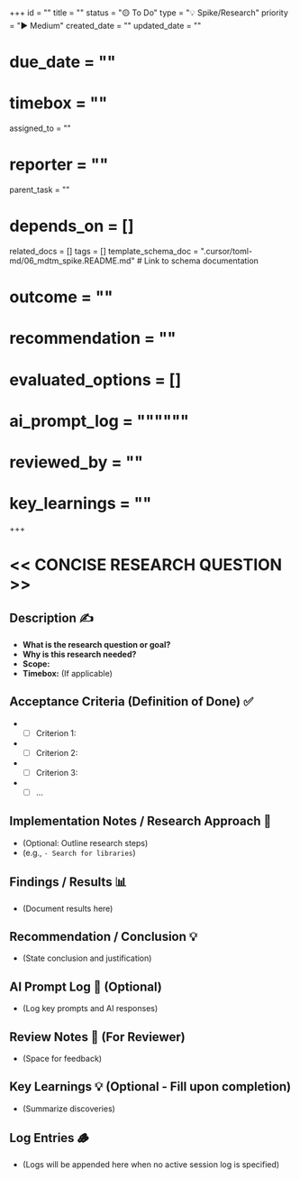 +++
id = ""
title = ""
status = "🟡 To Do"
type = "💡 Spike/Research"
priority = "▶️ Medium"
created_date = ""
updated_date = ""
# due_date = ""
# timebox = ""
assigned_to = ""
# reporter = ""
parent_task = ""
# depends_on = []
related_docs = []
tags = []
template_schema_doc = ".cursor/toml-md/06_mdtm_spike.README.md" # Link to schema documentation
# outcome = ""
# recommendation = ""
# evaluated_options = []
# ai_prompt_log = """"""
# reviewed_by = ""
# key_learnings = ""
+++

# << CONCISE RESEARCH QUESTION >>

## Description ✍️

*   **What is the research question or goal?**
*   **Why is this research needed?**
*   **Scope:**
*   **Timebox:** (If applicable)

## Acceptance Criteria (Definition of Done) ✅

*   - [ ] Criterion 1:
*   - [ ] Criterion 2:
*   - [ ] Criterion 3:
*   - [ ] ...

## Implementation Notes / Research Approach 📝

*   (Optional: Outline research steps)
*   (e.g., `- Search for libraries`)

## Findings / Results 📊

*   (Document results here)

## Recommendation / Conclusion 💡

*   (State conclusion and justification)

## AI Prompt Log 🤖 (Optional)

*   (Log key prompts and AI responses)

## Review Notes 👀 (For Reviewer)

*   (Space for feedback)

## Key Learnings 💡 (Optional - Fill upon completion)

*   (Summarize discoveries)
## Log Entries 🪵

*   (Logs will be appended here when no active session log is specified)
